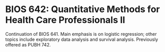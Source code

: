 # BIOS 642: Quantitative Methods for Health Care Professionals II

Continuation of BIOS 641. Main emphasis is on logistic regression; other topics include exploratory data analysis and survival analysis. Previously offered as PUBH 742.